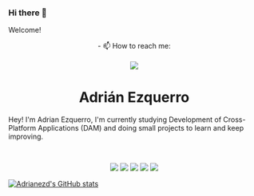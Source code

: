 ### Hi there 👋
Welcome!
<!--
**adrianezd/adrianezd** is a ✨ _special_ ✨ repository because its `README.md` (this file) appears on your GitHub profile.

Here are some ideas to get you started:

- 🔭 I’m currently working on ...
- 🌱 I’m currently learning ...
- 👯 I’m looking to collaborate on ...
- 🤔 I’m looking for help with ...
- 💬 Ask me about ...
-->
<div align="center">
  - 📫 How to reach me: 
  <br><br>
  <a
     href="https://linkedin.com/in/adrianezd">
     <img src="https://img.shields.io/badge/linkedin-%230077B5.svg?style=for-the-badge&logo=linkedin&logoColor=white">
  </a>
</div>
<!--
- 😄 Pronouns: ...
- ⚡ Fun fact: ...
-->

<h1 align="center">
  <b>Adrián Ezquerro</b>
</h1>

Hey! I'm Adrian Ezquerro, I'm currently studying Development of Cross-Platform Applications (DAM) and doing small projects to learn and keep improving.

<br>

<p>
<div align="center">
  <img src="https://img.shields.io/badge/java-%23ED8B00.svg?style=for-the-badge&logo=java&logoColor=white">
  <img src="https://img.shields.io/badge/-Python-98b982?style=for-the-badge&logo=python&logoColor=98b982&labelColor=282828">
  <img src="https://img.shields.io/badge/django-%23092E20.svg?style=for-the-badge&logo=django&logoColor=white">
  <img src="https://img.shields.io/badge/shell_script-%23121011.svg?style=for-the-badge&logo=gnu-bash&logoColor=white">
  <img src="https://img.shields.io/badge/c%23-%23239120.svg?style=for-the-badge&logo=c-sharp&logoColor=white">
</div>
</p>

[![Adrianezd's GitHub stats](https://github-readme-stats.vercel.app/api?username=adrianezd)](https://github.com/anuraghazra/github-readme-stats)

